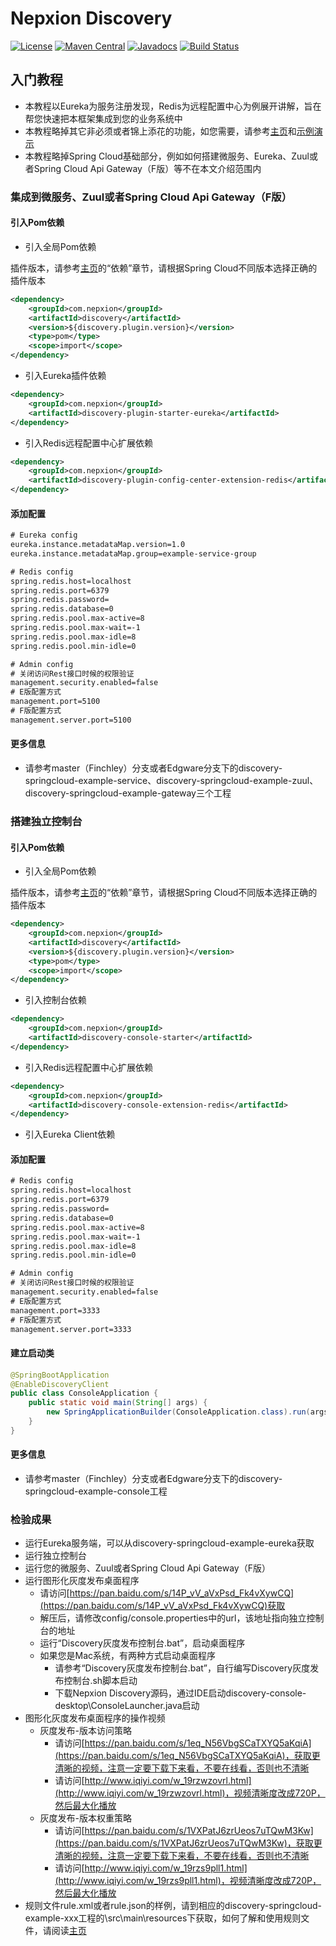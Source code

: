 # Nepxion Discovery
[![License](https://img.shields.io/badge/License-Apache%202.0-blue.svg?label=license)](https://github.com/Nepxion/Discovery/blob/master/LICENSE)
[![Maven Central](https://img.shields.io/maven-central/v/com.nepxion/discovery.svg?label=maven%20central)](http://search.maven.org/#search%7Cga%7C1%7Cg%3A%22com.nepxion%22%20AND%20discovery)
[![Javadocs](http://www.javadoc.io/badge/com.nepxion/discovery.svg)](http://www.javadoc.io/doc/com.nepxion/discovery)
[![Build Status](https://travis-ci.org/Nepxion/Discovery.svg?branch=master)](https://travis-ci.org/Nepxion/Discovery)

## 入门教程
- 本教程以Eureka为服务注册发现，Redis为远程配置中心为例展开讲解，旨在帮您快速把本框架集成到您的业务系统中
- 本教程略掉其它非必须或者锦上添花的功能，如您需要，请参考[主页](https://github.com/Nepxion/Discovery/blob/master/README.md)和[示例演示](https://github.com/Nepxion/Docs/blob/master/discovery-plugin-doc/README_EXAMPLE.md)
- 本教程略掉Spring Cloud基础部分，例如如何搭建微服务、Eureka、Zuul或者Spring Cloud Api Gateway（F版）等不在本文介绍范围内

### 集成到微服务、Zuul或者Spring Cloud Api Gateway（F版）
#### 引入Pom依赖
- 引入全局Pom依赖

插件版本，请参考[主页](https://github.com/Nepxion/Discovery/blob/master/README.md)的“依赖”章节，请根据Spring Cloud不同版本选择正确的插件版本
```xml
<dependency>
    <groupId>com.nepxion</groupId>
    <artifactId>discovery</artifactId>
    <version>${discovery.plugin.version}</version>
    <type>pom</type>
    <scope>import</scope>
</dependency>
```
- 引入Eureka插件依赖
```xml
<dependency>
    <groupId>com.nepxion</groupId>
    <artifactId>discovery-plugin-starter-eureka</artifactId>
</dependency>
```
- 引入Redis远程配置中心扩展依赖
```xml
<dependency>
    <groupId>com.nepxion</groupId>
    <artifactId>discovery-plugin-config-center-extension-redis</artifactId>
</dependency>
```

#### 添加配置
```xml
# Eureka config
eureka.instance.metadataMap.version=1.0
eureka.instance.metadataMap.group=example-service-group

# Redis config
spring.redis.host=localhost
spring.redis.port=6379
spring.redis.password=
spring.redis.database=0
spring.redis.pool.max-active=8
spring.redis.pool.max-wait=-1
spring.redis.pool.max-idle=8
spring.redis.pool.min-idle=0

# Admin config
# 关闭访问Rest接口时候的权限验证
management.security.enabled=false
# E版配置方式
management.port=5100
# F版配置方式
management.server.port=5100
```

#### 更多信息
- 请参考master（Finchley）分支或者Edgware分支下的discovery-springcloud-example-service、discovery-springcloud-example-zuul、discovery-springcloud-example-gateway三个工程

### 搭建独立控制台
#### 引入Pom依赖
- 引入全局Pom依赖

插件版本，请参考[主页](https://github.com/Nepxion/Discovery/blob/master/README.md)的“依赖”章节，请根据Spring Cloud不同版本选择正确的插件版本
```xml
<dependency>
    <groupId>com.nepxion</groupId>
    <artifactId>discovery</artifactId>
    <version>${discovery.plugin.version}</version>
    <type>pom</type>
    <scope>import</scope>
</dependency>
```
- 引入控制台依赖
```xml
<dependency>
    <groupId>com.nepxion</groupId>
    <artifactId>discovery-console-starter</artifactId>
</dependency>
```
- 引入Redis远程配置中心扩展依赖
```xml
<dependency>
    <groupId>com.nepxion</groupId>
    <artifactId>discovery-console-extension-redis</artifactId>
</dependency>
```
- 引入Eureka Client依赖

#### 添加配置
```xml
# Redis config
spring.redis.host=localhost
spring.redis.port=6379
spring.redis.password=
spring.redis.database=0
spring.redis.pool.max-active=8
spring.redis.pool.max-wait=-1
spring.redis.pool.max-idle=8
spring.redis.pool.min-idle=0

# Admin config
# 关闭访问Rest接口时候的权限验证
management.security.enabled=false
# E版配置方式
management.port=3333
# F版配置方式
management.server.port=3333
```

#### 建立启动类
```java
@SpringBootApplication
@EnableDiscoveryClient
public class ConsoleApplication {
    public static void main(String[] args) {
        new SpringApplicationBuilder(ConsoleApplication.class).run(args);
    }
}
```

#### 更多信息
- 请参考master（Finchley）分支或者Edgware分支下的discovery-springcloud-example-console工程

### 检验成果
- 运行Eureka服务端，可以从discovery-springcloud-example-eureka获取
- 运行独立控制台
- 运行您的微服务、Zuul或者Spring Cloud Api Gateway（F版）
- 运行图形化灰度发布桌面程序
  - 请访问[https://pan.baidu.com/s/14P_vV_aVxPsd_Fk4vXywCQ](https://pan.baidu.com/s/14P_vV_aVxPsd_Fk4vXywCQ)获取
  - 解压后，请修改config/console.properties中的url，该地址指向独立控制台的地址
  - 运行“Discovery灰度发布控制台.bat”，启动桌面程序
  - 如果您是Mac系统，有两种方式启动桌面程序
    - 请参考“Discovery灰度发布控制台.bat”，自行编写Discovery灰度发布控制台.sh脚本启动
    - 下载Nepxion Discovery源码，通过IDE启动discovery-console-desktop\ConsoleLauncher.java启动
- 图形化灰度发布桌面程序的操作视频
  - 灰度发布-版本访问策略
    - 请访问[https://pan.baidu.com/s/1eq_N56VbgSCaTXYQ5aKqiA](https://pan.baidu.com/s/1eq_N56VbgSCaTXYQ5aKqiA)，获取更清晰的视频，注意一定要下载下来看，不要在线看，否则也不清晰
    - 请访问[http://www.iqiyi.com/w_19rzwzovrl.html](http://www.iqiyi.com/w_19rzwzovrl.html)，视频清晰度改成720P，然后最大化播放
  - 灰度发布-版本权重策略
    - 请访问[https://pan.baidu.com/s/1VXPatJ6zrUeos7uTQwM3Kw](https://pan.baidu.com/s/1VXPatJ6zrUeos7uTQwM3Kw)，获取更清晰的视频，注意一定要下载下来看，不要在线看，否则也不清晰
    - 请访问[http://www.iqiyi.com/w_19rzs9pll1.html](http://www.iqiyi.com/w_19rzs9pll1.html)，视频清晰度改成720P，然后最大化播放
- 规则文件rule.xml或者rule.json的样例，请到相应的discovery-springcloud-example-xxx工程的\src\main\resources下获取，如何了解和使用规则文件，请阅读[主页](https://github.com/Nepxion/Discovery/blob/master/README.md)